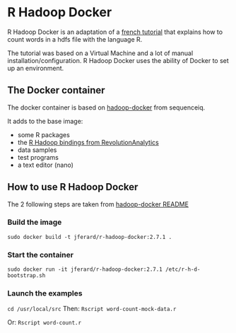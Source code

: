 # R Hadoop Docker

R Hadoop Docker is an adaptation of a [french tutorial](http://tutoriels-data-mining.blogspot.fr/2015/04/programmation-r-sous-hadoop.html) that explains how to count words in a hdfs file with the language R.

The tutorial was based on a Virtual Machine and a lot of manual installation/configuration. R Hadoop Docker uses the ability of Docker to set up an environment.

## The Docker container
The docker container is based on [hadoop-docker](https://github.com/sequenceiq/hadoop-docker/blob/master/Dockerfile) from sequenceiq.

It adds to the base image:
* some R packages
* the [R Hadoop bindings from RevolutionAnalytics](https://github.com/RevolutionAnalytics/RHadoop/wiki)
* data samples
* test programs
* a text editor (nano)

## How to use R Hadoop Docker
The 2 following steps are taken from [hadoop-docker README](https://github.com/sequenceiq/hadoop-docker)

### Build the image
```sudo docker build -t jferard/r-hadoop-docker:2.7.1 .```

### Start the container
```sudo docker run -it jferard/r-hadoop-docker:2.7.1 /etc/r-h-d-bootstrap.sh```

### Launch the examples
```cd /usr/local/src```
Then:
```Rscript word-count-mock-data.r```

Or:
```Rscript word-count.r```
